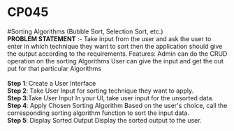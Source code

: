 # CP045
#Sorting Algorithms (Bubble Sort, Selection Sort, etc.)
</br>
**PROBLEM STATEMENT** :- Take input from the user and ask the user to enter in which technique they want to sort then the application should give the output according to the requirements.
Features:
Admin can do the CRUD operation on the sorting Algorithms 
User can give the input and get the out put for that particular Algorithms
</br>
</br>
**Step 1**: Create a User Interface
</br>
**Step 2**: Take User Input for sorting technique they want to apply.
</br>
**Step 3**:Take User Input 
In your UI, take user input for the unsorted data.
</br>
**Step 4**: Apply Chosen Sorting Algorithm
Based on the user's choice, call the corresponding sorting algorithm function to sort the input data.
</br>
**Step 5**: Display Sorted Output
Display the sorted output to the user.
